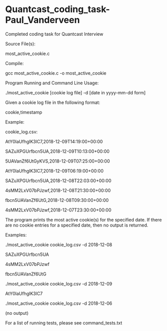 # Quantcast_coding_task-Paul_Vanderveen
Completed coding task for Quantcast Interview

Source File(s):

most_active_cookie.c

Compile: 

gcc most_active_cookie.c -o most_active_cookie



Program Running and Command Line Usage:

./most_active_cookie [cookie log file] -d [date in yyyy-mm-dd form]

Given a cookie log file in the following format:

cookie,timestamp

Example:

cookie_log.csv:


AtY0laUfhglK3lC7,2018-12-09T14:19:00+00:00

SAZuXPGUrfbcn5UA,2018-12-09T10:13:00+00:00

5UAVanZf6UtGyKVS,2018-12-09T07:25:00+00:00

AtY0laUfhglK3lC7,2018-12-09T06:19:00+00:00

SAZuXPGUrfbcn5UA,2018-12-08T22:03:00+00:00

4sMM2LxV07bPJzwf,2018-12-08T21:30:00+00:00

fbcn5UAVanZf6UtG,2018-12-08T09:30:00+00:00

4sMM2LxV07bPJzwf,2018-12-07T23:30:00+00:00


The program prints the most active cookie(s) for the specified date. If there are no cookie 
entries for a specified date, then no output is returned.


Examples:


./most_active_cookie cookie_log.csv -d 2018-12-08

SAZuXPGUrfbcn5UA

4sMM2LxV07bPJzwf

fbcn5UAVanZf6UtG

./most_active_cookie cookie_log.csv -d 2018-12-09

AtY0laUfhglK3lC7

./most_active_cookie cookie_log.csv -d 2018-12-06

(no output)

For a list of running tests, please see command_tests.txt

